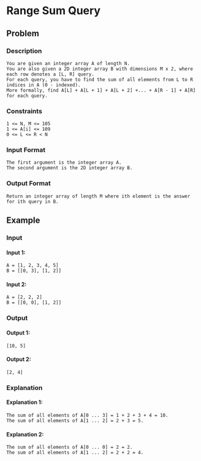 # Range Sum Query

## Problem

### Description

    You are given an integer array A of length N.
    You are also given a 2D integer array B with dimensions M x 2, where each row denotes a [L, R] query.
    For each query, you have to find the sum of all elements from L to R indices in A (0 - indexed).
    More formally, find A[L] + A[L + 1] + A[L + 2] +... + A[R - 1] + A[R] for each query.

### Constraints

    1 <= N, M <= 105
    1 <= A[i] <= 109
    0 <= L <= R < N

### Input Format

    The first argument is the integer array A.
    The second argument is the 2D integer array B.

### Output Format

    Return an integer array of length M where ith element is the answer for ith query in B.

## Example

### Input

#### Input 1:

    A = [1, 2, 3, 4, 5]
    B = [[0, 3], [1, 2]]

#### Input 2:

    A = [2, 2, 2]
    B = [[0, 0], [1, 2]]

### Output

#### Output 1:

    [10, 5]

#### Output 2:

    [2, 4]

### Explanation

#### Explanation 1:

    The sum of all elements of A[0 ... 3] = 1 + 2 + 3 + 4 = 10.
    The sum of all elements of A[1 ... 2] = 2 + 3 = 5.

#### Explanation 2:

    The sum of all elements of A[0 ... 0] = 2 = 2.
    The sum of all elements of A[1 ... 2] = 2 + 2 = 4.
